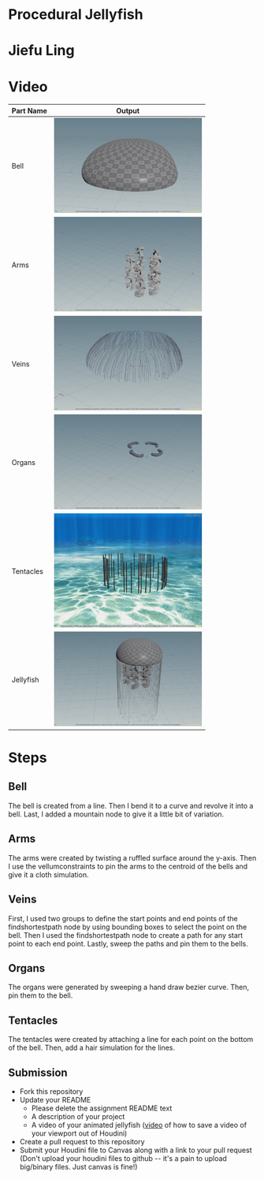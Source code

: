 # Procedural Jellyfish
# Jiefu Ling
# Video


| Part Name | Output |
|-|-|
| Bell | <img width="300" alt="bell" src="./assets/bell.png"> |
| Arms | <img width="300" alt="bell" src="./assets/arms.png"> |
| Veins | <img width="300" alt="bell" src="./assets/veins.png"> |
| Organs | <img width="300" alt="bell" src="./assets/organs.png"> |
| Tentacles | <img width="300" alt="bell" src="./assets/tentacle.png"> |
| Jellyfish | <img width="300" alt="bell" src="./assets/jellyfish.png"> |

# Steps
## Bell
The bell is created from a line. Then I bend it to a curve and revolve it into a bell. Last, I added a mountain node to give it a little bit of variation. 

## Arms
The arms were created by twisting a ruffled surface around the y-axis. Then I use the vellumconstraints to pin the arms to the centroid of the bells and give it a cloth simulation. 

## Veins
First, I used two groups to define the start points and end points of the findshortestpath node by using bounding boxes to select the point on the bell. Then I used the findshortestpath node to create a path for any start point to each end point. Lastly, sweep the paths and pin them to the bells.

## Organs
The organs were generated by sweeping a hand draw bezier curve. Then, pin them to the bell.

## Tentacles
The tentacles were created by attaching a line for each point on the bottom of the bell. Then, add a hair simulation for the lines. 

## Submission
- Fork this repository
- Update your README
    - Please delete the assignment README text
    - A description of your project
    - A video of your animated jellyfish ([video](https://www.youtube.com/watch?v=gXtDd1lPDmc) of how to save a video of your viewport out of Houdini)
- Create a pull request to this repository
- Submit your Houdini file to Canvas along with a link to your pull request
(Don't upload your houdini files to github -- it's a pain to upload big/binary files. Just canvas is fine!)
